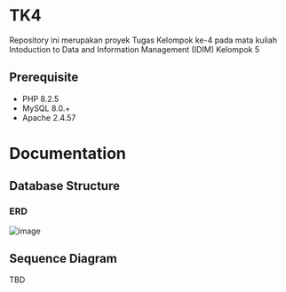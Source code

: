 # TK4
Repository ini merupakan proyek Tugas Kelompok ke-4 pada mata kuliah Intoduction to Data and Information Management (IDIM) Kelompok 5

## Prerequisite
- PHP 8.2.5
- MySQL 8.0.+
- Apache 2.4.57

# Documentation
## Database Structure
### ERD
![image](https://user-images.githubusercontent.com/48386916/236127563-a82e1170-cafb-47f1-b89b-da058143f747.png)

## Sequence Diagram
TBD

